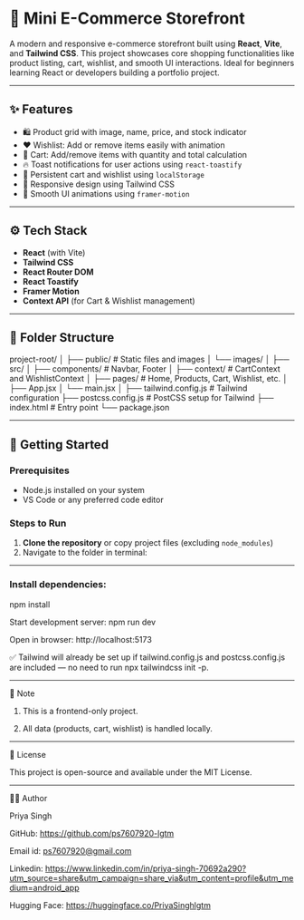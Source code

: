 # 🛒 Mini E-Commerce Storefront

A modern and responsive e-commerce storefront built using **React**, **Vite**, and **Tailwind CSS**. This project showcases core shopping functionalities like product listing, cart, wishlist, and smooth UI interactions. Ideal for beginners learning React or developers building a portfolio project.

---

## ✨ Features

- 🛍️ Product grid with image, name, price, and stock indicator
- ❤️ Wishlist: Add or remove items easily with animation
- 🛒 Cart: Add/remove items with quantity and total calculation
- 🔥 Toast notifications for user actions using `react-toastify`
- 💾 Persistent cart and wishlist using `localStorage`
- 📱 Responsive design using Tailwind CSS
- 🎨 Smooth UI animations using `framer-motion`

---

## ⚙️ Tech Stack

- **React** (with Vite)
- **Tailwind CSS**
- **React Router DOM**
- **React Toastify**
- **Framer Motion**
- **Context API** (for Cart & Wishlist management)

---

## 📁 Folder Structure

project-root/
│
├── public/ # Static files and images
│ └── images/
│
├── src/
│ ├── components/ # Navbar, Footer
│ ├── context/ # CartContext and WishlistContext
│ ├── pages/ # Home, Products, Cart, Wishlist, etc.
│ ├── App.jsx
│ └── main.jsx
│
├── tailwind.config.js # Tailwind configuration
├── postcss.config.js # PostCSS setup for Tailwind
├── index.html # Entry point
└── package.json

---

## 🚀 Getting Started

### Prerequisites

- Node.js installed on your system
- VS Code or any preferred code editor

### Steps to Run

1. **Clone the repository** or copy project files (excluding `node_modules`)
2. Navigate to the folder in terminal:

---

### Install dependencies:

npm install

Start development server:
npm run dev

Open in browser:
http://localhost:5173

✅ Tailwind will already be set up if tailwind.config.js and postcss.config.js are included — no need to run npx tailwindcss init -p.

---

📌 Note

1. This is a frontend-only project.

2. All data (products, cart, wishlist) is handled locally.

---

📄 License

This project is open-source and available under the MIT License.

---

🙋‍♀️ Author

Priya Singh

GitHub: https://github.com/ps7607920-lgtm

Email id: ps7607920@gmail.com

Linkedin: https://www.linkedin.com/in/priya-singh-70692a290?utm_source=share&utm_campaign=share_via&utm_content=profile&utm_medium=android_app

Hugging Face: https://huggingface.co/PriyaSinghlgtm







